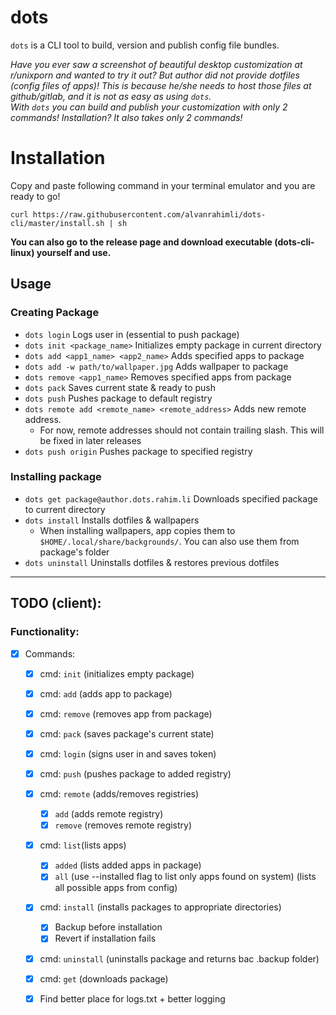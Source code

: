 # dots

`dots` is a CLI tool to build, version and publish config file bundles.  

_Have you ever saw a screenshot of beautiful desktop customization at r/unixporn and wanted to try it out? But author did not provide dotfiles (config files of apps)! This is because he/she needs to host those files at github/gitlab, and it is not as easy as using `dots`.  
With `dots` you can build and publish your customization with only 2 commands! Installation? It also takes only 2 commands!_

# Installation
Copy and paste following command in your terminal emulator and you are ready to go!
```
curl https://raw.githubusercontent.com/alvanrahimli/dots-cli/master/install.sh | sh
```
__You can also go to the release page and download executable (dots-cli-linux) yourself and use.__

## Usage
### Creating Package
- `dots login`                          Logs user in (essential to push package)
- `dots init <package_name>`            Initializes empty package in current directory
- `dots add <app1_name> <app2_name>`    Adds specified apps to package
- `dots add -w path/to/wallpaper.jpg`   Adds wallpaper to package
- `dots remove <app1_name>`             Removes specified apps from package
- `dots pack`                           Saves current state & ready to push
- `dots push`                           Pushes package to default registry
- `dots remote add <remote_name> <remote_address>`   Adds new remote address. 
  - For now, remote addresses should not contain trailing slash. This will be fixed in later releases
- `dots push origin`                  Pushes package to specified registry

### Installing package
- `dots get package@author.dots.rahim.li` Downloads specified package to current directory
- `dots install`                          Installs dotfiles & wallpapers
  - When installing wallpapers, app copies them to `$HOME/.local/share/backgrounds/`. You can also use them from package's folder
- `dots uninstall`                        Uninstalls dotfiles & restores previous dotfiles

___
## TODO (client):
### Functionality:
- [x] Commands:
    - [x] cmd: `init` (initializes empty package)
    - [x] cmd: `add` (adds app to package)
    - [x] cmd: `remove` (removes app from package)
    - [x] cmd: `pack` (saves package's current state)
    - [x] cmd: `login` (signs user in and saves token)
    - [x] cmd: `push` (pushes package to added registry)
    - [x] cmd: `remote` (adds/removes registries)
      - [x] `add` (adds remote registry)
      - [x] `remove` (removes remote registry)
    - [x] cmd: `list`(lists apps)
      - [x] `added` (lists added apps in package)
      - [x] `all` (use --installed flag to list only apps found on system) (lists all possible apps from config)
    - [x] cmd: `install` (installs packages to appropriate directories)
        - [x] Backup before installation
        - [x] Revert if installation fails
    - [x] cmd: `uninstall` (uninstalls package and returns bac .backup folder)
    - [x] cmd: `get` (downloads package)
    - [x] Find better place for logs.txt + better logging

